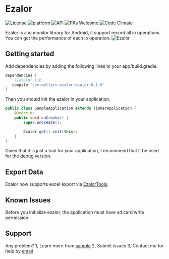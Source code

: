 # Ezalor

[![License](https://img.shields.io/badge/License-Apache%202.0-blue.svg)](https://github.com/WellerV/Ezalor/blob/master/LICENSE.txt)
[![platform](https://img.shields.io/badge/platform-Android-yellow.svg)](https://www.android.com)
[![API](https://img.shields.io/badge/API-14%2B-brightgreen.svg?style=flat)](https://android-arsenal.com/api?level=14)
[![PRs Welcome](https://img.shields.io/badge/prs-welcome-brightgreen.svg)](http://makeapullrequest.com)
[![Code Climate](https://img.shields.io/codeclimate/issues/github/me-and/mdf.svg)](https://github.com/WellerV/Ezalor/issues)

Ezalor is a io monitor library for Android, it support record all io operations.
You can get the performance of each io operation.
 ![Ezalor][1]
 
## Getting started
Add dependencies by adding the following lines to your app/build.gradle.
```groovy
dependencies {
    //ezalor lib
   compile 'com.wellerv.ezalor:ezalor:0.1.0'
}
```
Then you should init the ezalor in your application.
```java
public class SampleApplication extends TinkerApplication {
    @Override
    public void onCreate() {
        super.onCreate();

        Ezalor.get().init(this);
    }
}
```
Given that it is just a tool for your application, I recommend that it be used for the debug version.

## Export Data
Ezalor now supports excel export via [EzalorTools][2].

## Known Issues
Before you initialize ezalor, the application must have sd card write permission.

## Support
Any problem?
1, Learn more from [sample][3]
2, Submit issues
3, Contact me for help by [email][4]


  [1]:http://on8vjlgub.bkt.clouddn.com/ezalor%E5%8E%9F%E7%90%86%E5%9B%BE.png
  [2]: https://github.com/WellerV/EzalorTools
  [3]: https://github.com/WellerV/Ezalor/tree/master/sample
  [4]: huweigoodboy@126.com